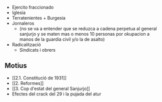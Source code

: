 - Ejercito fraccionado
- Iglesia
- Terratenientes + Burgesia
- Jornaleros
	- (no se va a entender que se reduzca a cadena perpetua al general sanjurjo y se maten mas o menos 10 personas por okupacion a manos de la guardia civil y/o la de asalto)
- Radicalització
	- Sindicats i obrers
## Motius
- [[2.1. Constitució de 1931]]
- [[2. Reformes]]
- [[3. Cop d'estat del general Sanjurjo]]
- Efectes del crack del 29 i la pujada del atur
